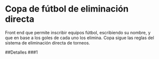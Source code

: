 # Copa de fútbol de eliminación directa
Front end que permite inscribir equipos fútbol, escribiendo su nombre, y que en base a los goles de cada uno los elimina. Copa sigue las reglas del sistema de eliminación directa de torneos.

##Detalles
###1
